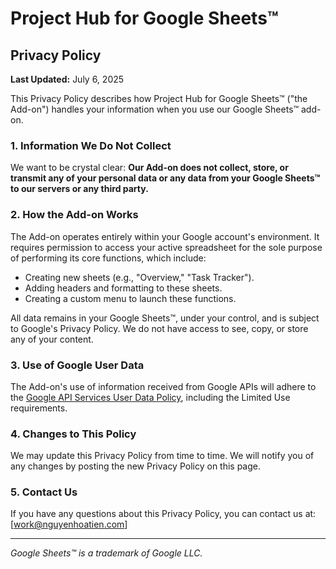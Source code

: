 # Project Hub for Google Sheets™

## Privacy Policy

**Last Updated:** July 6, 2025

This Privacy Policy describes how Project Hub for Google Sheets™ ("the Add-on") handles your information when you use our Google Sheets™ add-on.

### 1. Information We Do Not Collect

We want to be crystal clear: **Our Add-on does not collect, store, or transmit any of your personal data or any data from your Google Sheets™ to our servers or any third party.**

### 2. How the Add-on Works

The Add-on operates entirely within your Google account's environment. It requires permission to access your active spreadsheet for the sole purpose of performing its core functions, which include:

- Creating new sheets (e.g., "Overview," "Task Tracker").
- Adding headers and formatting to these sheets.
- Creating a custom menu to launch these functions.

All data remains in your Google Sheets™, under your control, and is subject to Google's Privacy Policy. We do not have access to see, copy, or store any of your content.

### 3. Use of Google User Data

The Add-on's use of information received from Google APIs will adhere to the [Google API Services User Data Policy](https://developers.google.com/terms/api-services-user-data-policy), including the Limited Use requirements.

### 4. Changes to This Policy

We may update this Privacy Policy from time to time. We will notify you of any changes by posting the new Privacy Policy on this page.

### 5. Contact Us

If you have any questions about this Privacy Policy, you can contact us at: [work@nguyenhoatien.com]

---
*Google Sheets™ is a trademark of Google LLC.*
